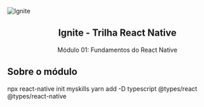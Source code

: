 <img alt="Ignite" src="https://i.imgur.com/eCVyxxy.png">
<h2 align="center">
  Ignite - Trilha React Native
</h2>
<p align="center">
  Módulo 01: Fundamentos do React Native
</p>

## Sobre o módulo

npx react-native init myskills
yarn add -D typescript @types/react @types/react-native
